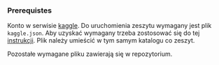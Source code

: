 ### Prerequistes

Konto w serwisie [kaggle](https://kaggle.com). Do uruchomienia zeszytu wymagany jest plik `kaggle.json`. 
Aby uzyskać wymagany trzeba zostosować się do tej [instrukcji](https://www.kaggle.com/docs/api#authentication).
Plik należy umieścić w tym samym katalogu co zeszyt.

Pozostałe wymagane pliku zawierają się w repozytorium.
